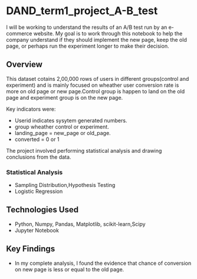 
# DAND_term1_project_A-B_test
I will be working to understand the results of an A/B test run by an e-commerce website. My goal is to work through this notebook to help the company understand if they should implement the new page, keep the old page, or perhaps run the experiment longer to make their decision.

## Overview
This dataset cotains 2,00,000 rows of users in different groups(control and experiment) and is mainly focused on wheather user conversion rate is more on old page or new page.Control group is happen to land on the old page and experiment group is on the new page.

Key indicators were:
- Userid indicates sysytem generated numbers.
- group wheather control or experiment.
- landing_page = new_page or old_page.
- converted = 0 or 1


The project involved performing statistical analysis and drawing conclusions from the data.

### Statistical Analysis
- Sampling Distribution,Hypothesis Testing
- Logistic Regression

## Technologies Used
- Python, Numpy, Pandas, Matplotlib, scikit-learn,Scipy
- Jupyter Notebook

## Key Findings
- In my complete analysis, I found the evidence that chance of conversion on new page is less or equal to the old page.

